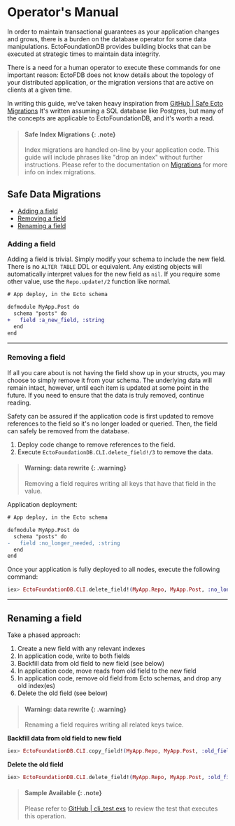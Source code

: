 # Operator's Manual

In order to maintain transactional guarantees as your application changes and
grows, there is a burden on the database operator for some data manipulations.
EctoFoundationDB provides building blocks that
can be executed at strategic times to maintain data integrity.

There is a need for a human operator to execute these commands for one
important reason: EctoFDB does not know details about the topology of your
distributed application, or the migration versions that are active on clients
at a given time.

In writing this guide, we've taken heavy inspiration from
[GitHub | Safe Ecto Migrations](https://github.com/fly-apps/safe-ecto-migrations)
It's written assuming a SQL database like Postgres, but many of the concepts
are applicable to EctoFoundationDB, and it's worth a read.

> #### Safe Index Migrations {: .note}
> Index migrations are handled on-line by your application code. This guide will
> include phrases like "drop an index" without further instructions. Please
> refer to the documentation on
> [Migrations](Ecto.Adapters.FoundationDB.html#module-migrations)
> for more info on index migrations.

## Safe Data Migrations

- [Adding a field](#adding-a-field)
- [Removing a field](#removing-a-field)
- [Renaming a field](#renaming-a-field)

### Adding a field

Adding a field is trivial. Simply modify your schema to include the new field.
There is no `ALTER TABLE` DDL or equivalent. Any existing objects will
automatically interpret values for the new field as `nil`. If you require
some other value, use the `Repo.update!/2` function like normal.

```diff
# App deploy, in the Ecto schema

defmodule MyApp.Post do
  schema "posts" do
+   field :a_new_field, :string
  end
end
```

---

### Removing a field

If all you care about is not having the field show up in your structs, you may
choose to simply remove it from your schema. The underlying data will remain
intact, however, until each item is updated at some point in the future. If you
need to ensure that the data is truly removed, continue reading.

Safety can be assured if the application code is first updated to remove references to the field so it's no longer loaded or queried. Then, the field can safely be removed from the database.

1. Deploy code change to remove references to the field.
2. Execute `EctoFoundationDB.CLI.delete_field!/3` to remove the data.

> #### Warning: data rewrite {: .warning}
> Removing a field requires writing all keys that have that field in the
> value.

Application deployment:

```diff
# App deploy, in the Ecto schema

defmodule MyApp.Post do
  schema "posts" do
-   field :no_longer_needed, :string
  end
end
```

Once your application is fully deployed to all nodes, execute the following
command:

```elixir
iex> EctoFoundationDB.CLI.delete_field!(MyApp.Repo, MyApp.Post, :no_longer_needed)
```

---

## Renaming a field

Take a phased approach:

1. Create a new field with any relevant indexes
2. In application code, write to both fields
3. Backfill data from old field to new field (see below)
4. In application code, move reads from old field to the new field
5. In application code, remove old field from Ecto schemas, and drop any old index(es)
6. Delete the old field (see below)

> #### Warning: data rewrite {: .warning}
> Renaming a field requires writing all related keys twice.

**Backfill data from old field to new field**

```elixir
iex> EctoFoundationDB.CLI.copy_field!(MyApp.Repo, MyApp.Post, :old_field, :new_field)
```

**Delete the old field**

```elixir
iex> EctoFoundationDB.CLI.delete_field!(MyApp.Repo, MyApp.Post, :old_field)
```

> #### Sample Available {: .note}
> Please refer to [GitHub | cli_test.exs](https://github.com/foundationdb-beam/ecto_foundationdb/blob/main/test/ecto/integration/cli_test.exs)
> to review the test that executes this operation.
